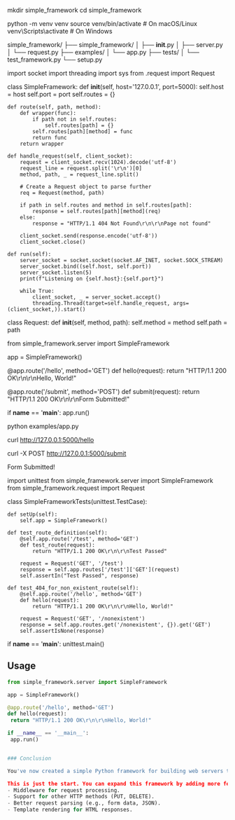 mkdir simple_framework
cd simple_framework

python -m venv venv
source venv/bin/activate  # On macOS/Linux
venv\Scripts\activate  # On Windows

simple_framework/
├── simple_framework/
│   ├── __init__.py
│   ├── server.py
│   └── request.py
├── examples/
│   └── app.py
├── tests/
│   └── test_framework.py
└── setup.py

import socket
import threading
import sys
from .request import Request

class SimpleFramework:
    def __init__(self, host='127.0.0.1', port=5000):
        self.host = host
        self.port = port
        self.routes = {}

    def route(self, path, method):
        def wrapper(func):
            if path not in self.routes:
                self.routes[path] = {}
            self.routes[path][method] = func
            return func
        return wrapper

    def handle_request(self, client_socket):
        request = client_socket.recv(1024).decode('utf-8')
        request_line = request.split('\r\n')[0]
        method, path, _ = request_line.split()

        # Create a Request object to parse further
        req = Request(method, path)

        if path in self.routes and method in self.routes[path]:
            response = self.routes[path][method](req)
        else:
            response = "HTTP/1.1 404 Not Found\r\n\r\nPage not found"
        
        client_socket.send(response.encode('utf-8'))
        client_socket.close()

    def run(self):
        server_socket = socket.socket(socket.AF_INET, socket.SOCK_STREAM)
        server_socket.bind((self.host, self.port))
        server_socket.listen(5)
        print(f"Listening on {self.host}:{self.port}")

        while True:
            client_socket, _ = server_socket.accept()
            threading.Thread(target=self.handle_request, args=(client_socket,)).start()

class Request:
    def __init__(self, method, path):
        self.method = method
        self.path = path

from simple_framework.server import SimpleFramework

app = SimpleFramework()

@app.route('/hello', method='GET')
def hello(request):
    return "HTTP/1.1 200 OK\r\n\r\nHello, World!"

@app.route('/submit', method='POST')
def submit(request):
    return "HTTP/1.1 200 OK\r\n\r\nForm Submitted!"

if __name__ == '__main__':
    app.run()

python examples/app.py

curl http://127.0.0.1:5000/hello

curl -X POST http://127.0.0.1:5000/submit

Form Submitted!

import unittest
from simple_framework.server import SimpleFramework
from simple_framework.request import Request

class SimpleFrameworkTests(unittest.TestCase):

    def setUp(self):
        self.app = SimpleFramework()

    def test_route_definition(self):
        @self.app.route('/test', method='GET')
        def test_route(request):
            return "HTTP/1.1 200 OK\r\n\r\nTest Passed"
        
        request = Request('GET', '/test')
        response = self.app.routes['/test']['GET'](request)
        self.assertIn("Test Passed", response)

    def test_404_for_non_existent_route(self):
        @self.app.route('/hello', method='GET')
        def hello(request):
            return "HTTP/1.1 200 OK\r\n\r\nHello, World!"
        
        request = Request('GET', '/nonexistent')
        response = self.app.routes.get('/nonexistent', {}).get('GET')
        self.assertIsNone(response)

if __name__ == '__main__':
    unittest.main()


## Usage

```python
from simple_framework.server import SimpleFramework

app = SimpleFramework()

@app.route('/hello', method='GET')
def hello(request):
 return "HTTP/1.1 200 OK\r\n\r\nHello, World!"

if __name__ == '__main__':
 app.run()


### Conclusion

You've now created a simple Python framework for building web servers that can handle HTTP requests and routes. This framework provides a foundation for building RESTful APIs, similar to frameworks like Flask or FastAPI, but with minimal functionality.

This is just the start. You can expand this framework by adding more features like:
- Middleware for request processing.
- Support for other HTTP methods (PUT, DELETE).
- Better request parsing (e.g., form data, JSON).
- Template rendering for HTML responses.
